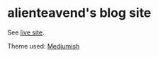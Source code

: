 # alienteavend's blog site

See [live site](https://alienteavend.github.io).

Theme used:
[Mediumish](https://bootstrapstarter.com/bootstrap-templates/template-mediumish-bootstrap-jekyll/)

